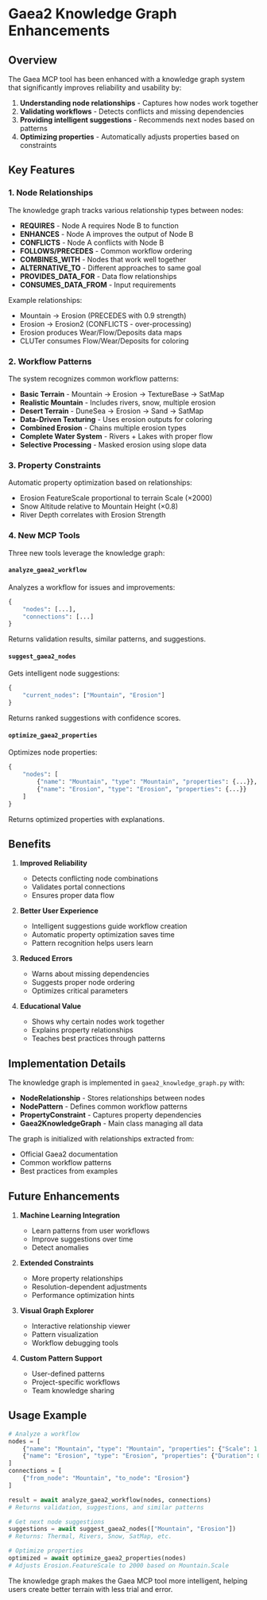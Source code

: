 # Gaea2 Knowledge Graph Enhancements

## Overview

The Gaea MCP tool has been enhanced with a knowledge graph system that significantly improves reliability and usability by:

1. **Understanding node relationships** - Captures how nodes work together
2. **Validating workflows** - Detects conflicts and missing dependencies
3. **Providing intelligent suggestions** - Recommends next nodes based on patterns
4. **Optimizing properties** - Automatically adjusts properties based on constraints

## Key Features

### 1. Node Relationships

The knowledge graph tracks various relationship types between nodes:

- **REQUIRES** - Node A requires Node B to function
- **ENHANCES** - Node A improves the output of Node B
- **CONFLICTS** - Node A conflicts with Node B
- **FOLLOWS/PRECEDES** - Common workflow ordering
- **COMBINES_WITH** - Nodes that work well together
- **ALTERNATIVE_TO** - Different approaches to same goal
- **PROVIDES_DATA_FOR** - Data flow relationships
- **CONSUMES_DATA_FROM** - Input requirements

Example relationships:
- Mountain → Erosion (PRECEDES with 0.9 strength)
- Erosion → Erosion2 (CONFLICTS - over-processing)
- Erosion produces Wear/Flow/Deposits data maps
- CLUTer consumes Flow/Wear/Deposits for coloring

### 2. Workflow Patterns

The system recognizes common workflow patterns:

- **Basic Terrain** - Mountain → Erosion → TextureBase → SatMap
- **Realistic Mountain** - Includes rivers, snow, multiple erosion
- **Desert Terrain** - DuneSea → Erosion → Sand → SatMap
- **Data-Driven Texturing** - Uses erosion outputs for coloring
- **Combined Erosion** - Chains multiple erosion types
- **Complete Water System** - Rivers + Lakes with proper flow
- **Selective Processing** - Masked erosion using slope data

### 3. Property Constraints

Automatic property optimization based on relationships:

- Erosion FeatureScale proportional to terrain Scale (×2000)
- Snow Altitude relative to Mountain Height (×0.8)
- River Depth correlates with Erosion Strength

### 4. New MCP Tools

Three new tools leverage the knowledge graph:

#### `analyze_gaea2_workflow`
Analyzes a workflow for issues and improvements:
```python
{
    "nodes": [...],
    "connections": [...]
}
```
Returns validation results, similar patterns, and suggestions.

#### `suggest_gaea2_nodes`
Gets intelligent node suggestions:
```python
{
    "current_nodes": ["Mountain", "Erosion"]
}
```
Returns ranked suggestions with confidence scores.

#### `optimize_gaea2_properties`
Optimizes node properties:
```python
{
    "nodes": [
        {"name": "Mountain", "type": "Mountain", "properties": {...}},
        {"name": "Erosion", "type": "Erosion", "properties": {...}}
    ]
}
```
Returns optimized properties with explanations.

## Benefits

1. **Improved Reliability**
   - Detects conflicting node combinations
   - Validates portal connections
   - Ensures proper data flow

2. **Better User Experience**
   - Intelligent suggestions guide workflow creation
   - Automatic property optimization saves time
   - Pattern recognition helps users learn

3. **Reduced Errors**
   - Warns about missing dependencies
   - Suggests proper node ordering
   - Optimizes critical parameters

4. **Educational Value**
   - Shows why certain nodes work together
   - Explains property relationships
   - Teaches best practices through patterns

## Implementation Details

The knowledge graph is implemented in `gaea2_knowledge_graph.py` with:

- **NodeRelationship** - Stores relationships between nodes
- **NodePattern** - Defines common workflow patterns
- **PropertyConstraint** - Captures property dependencies
- **Gaea2KnowledgeGraph** - Main class managing all data

The graph is initialized with relationships extracted from:
- Official Gaea2 documentation
- Common workflow patterns
- Best practices from examples

## Future Enhancements

1. **Machine Learning Integration**
   - Learn patterns from user workflows
   - Improve suggestions over time
   - Detect anomalies

2. **Extended Constraints**
   - More property relationships
   - Resolution-dependent adjustments
   - Performance optimization hints

3. **Visual Graph Explorer**
   - Interactive relationship viewer
   - Pattern visualization
   - Workflow debugging tools

4. **Custom Pattern Support**
   - User-defined patterns
   - Project-specific workflows
   - Team knowledge sharing

## Usage Example

```python
# Analyze a workflow
nodes = [
    {"name": "Mountain", "type": "Mountain", "properties": {"Scale": 1.0}},
    {"name": "Erosion", "type": "Erosion", "properties": {"Duration": 0.04}}
]
connections = [
    {"from_node": "Mountain", "to_node": "Erosion"}
]

result = await analyze_gaea2_workflow(nodes, connections)
# Returns validation, suggestions, and similar patterns

# Get next node suggestions
suggestions = await suggest_gaea2_nodes(["Mountain", "Erosion"])
# Returns: Thermal, Rivers, Snow, SatMap, etc.

# Optimize properties
optimized = await optimize_gaea2_properties(nodes)
# Adjusts Erosion.FeatureScale to 2000 based on Mountain.Scale
```

The knowledge graph makes the Gaea MCP tool more intelligent, helping users create better terrain with less trial and error.
